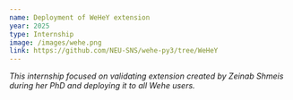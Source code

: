```yaml
---
name: Deployment of WeHeY extension
year: 2025
type: Internship
image: /images/wehe.png
link: https://github.com/NEU-SNS/wehe-py3/tree/WeHeY
---
```


_This internship focused on validating extension created by Zeinab Shmeis during her PhD and deploying it to all Wehe users._
